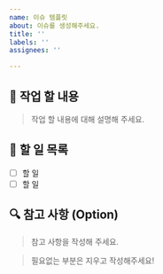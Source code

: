 ```yaml
---
name: 이슈 템플릿
about: 이슈를 생성해주세요.
title: ''
labels: ''
assignees: ''

---
```


## 📝 작업 할 내용

> 작업 할 내용에 대해 설명해 주세요.

## 📌 할 일 목록

- [ ] 할 일
- [ ] 할 일

## 🔍 참고 사항 (Option)

> 참고 사항을 작성해 주세요.

> 필요없는 부분은 지우고 작성해주세요!
